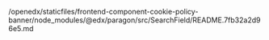 /openedx/staticfiles/frontend-component-cookie-policy-banner/node_modules/@edx/paragon/src/SearchField/README.7fb32a2d96e5.md